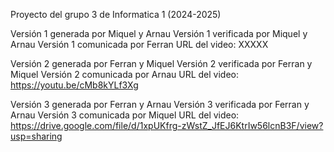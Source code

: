 Proyecto del grupo 3 de Informatica 1 (2024-2025)

Versión 1 generada por Miquel y Arnau
Versión 1 verificada por Miquel y Arnau
Versión 1 comunicada por Ferran
URL del video: XXXXX


Versión 2 generada por Ferran y Miquel
Versión 2 verificada por Ferran y Miquel
Versión 2 comunicada por Arnau
URL del video: https://youtu.be/cMb8kYLf3Xg

Versión 3 generada por Ferran y Arnau
Versión 3 verificada por Ferran y Arnau
Versión 3 comunicada por Miquel
URL del video: https://drive.google.com/file/d/1xpUKfrg-zWstZ_JfEJ6KtrIw56lcnB3F/view?usp=sharing
